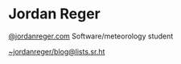 # Jordan Reger
[@jordanreger.com](https://bsky.app/profile/jordanreger.com)
Software/meteorology student

[~jordanreger/blog@lists.sr.ht](https://lists.sr.ht/~jordanreger/blog)
